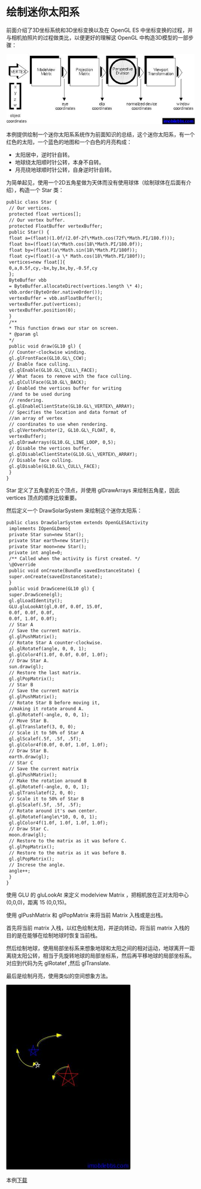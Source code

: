 # 绘制迷你太阳系  
  
前面介绍了3D坐标系统和3D坐标变换以及在 OpenGL ES 中坐标变换的过程，并与相机拍照片的过程做类比，以便更好的理解这 OpenGL 中构造3D模型的一部步骤：  
  
![](images/84.png)

本例提供绘制一个迷你太阳系系统作为前面知识的总结，这个迷你太阳系，有一个红色的太阳，一个蓝色的地图和一个白色的月亮构成：

- 太阳居中，逆时针自转。
- 地球绕太阳顺时针公转，本身不自转。
- 月亮绕地球顺时针公转，自身逆时针自转。  

为简单起见，使用一个2D五角星做为天体而没有使用球体（绘制球体在后面有介绍），构造一个 Star 类：
  
```
public class Star {
 // Our vertices.
 protected float vertices[];
 // Our vertex buffer.
 protected FloatBuffer vertexBuffer;
 public Star() {
 float a=(float)(1.0f/(2.0f-2f\*Math.cos(72f\*Math.PI/180.f)));
 float bx=(float)(a\*Math.cos(18\*Math.PI/180.0f));
 float by=(float)(a\*Math.sin(18\*Math.PI/180f));
 float cy=(float)(-a \* Math.cos(18\*Math.PI/180f));
 vertices=new float[]{
 0,a,0.5f,cy,-bx,by,bx,by,-0.5f,cy
 };
 ByteBuffer vbb
 = ByteBuffer.allocateDirect(vertices.length \* 4);
 vbb.order(ByteOrder.nativeOrder());
 vertexBuffer = vbb.asFloatBuffer();
 vertexBuffer.put(vertices);
 vertexBuffer.position(0);
 }
 /**
 * This function draws our star on screen.
 * @param gl
 */
 public void draw(GL10 gl) {
 // Counter-clockwise winding.
 gl.glFrontFace(GL10.GL\_CCW);
 // Enable face culling.
 gl.glEnable(GL10.GL\_CULL\_FACE);
 // What faces to remove with the face culling.
 gl.glCullFace(GL10.GL\_BACK);
 // Enabled the vertices buffer for writing
 //and to be used during
 // rendering.
 gl.glEnableClientState(GL10.GL\_VERTEX\_ARRAY);
 // Specifies the location and data format of
 //an array of vertex
 // coordinates to use when rendering.
 gl.glVertexPointer(2, GL10.GL\_FLOAT, 0,
 vertexBuffer);
 gl.glDrawArrays(GL10.GL_LINE_LOOP, 0,5);
 // Disable the vertices buffer.
 gl.glDisableClientState(GL10.GL\_VERTEX\_ARRAY);
 // Disable face culling.
 gl.glDisable(GL10.GL\_CULL\_FACE);
 }
}  
```  

Star 定义了五角星的五个顶点，并使用 glDrawArrays 来绘制五角星，因此 vertices 顶点的顺序比较重要。

然后定义一个 DrawSolarSystem 来绘制这个迷你太阳系：
  
```
public class DrawSolarSystem extends OpenGLESActivity
 implements IOpenGLDemo{
 private Star sun=new Star();
 private Star earth=new Star();
 private Star moon=new Star();
 private int angle=0;
 /** Called when the activity is first created. */
 \@Override
 public void onCreate(Bundle savedInstanceState) {
 super.onCreate(savedInstanceState);
 }
 public void DrawScene(GL10 gl) {
 super.DrawScene(gl);
 gl.glLoadIdentity();
 GLU.gluLookAt(gl,0.0f, 0.0f, 15.0f,
 0.0f, 0.0f, 0.0f,
 0.0f, 1.0f, 0.0f);
 // Star A
 // Save the current matrix.
 gl.glPushMatrix();
 // Rotate Star A counter-clockwise.
 gl.glRotatef(angle, 0, 0, 1);
 gl.glColor4f(1.0f, 0.0f, 0.0f, 1.0f);
 // Draw Star A.
 sun.draw(gl);
 // Restore the last matrix.
 gl.glPopMatrix();
 // Star B
 // Save the current matrix
 gl.glPushMatrix();
 // Rotate Star B before moving it,
 //making it rotate around A.
 gl.glRotatef(-angle, 0, 0, 1);
 // Move Star B.
 gl.glTranslatef(3, 0, 0);
 // Scale it to 50% of Star A
 gl.glScalef(.5f, .5f, .5f);
 gl.glColor4f(0.0f, 0.0f, 1.0f, 1.0f);
 // Draw Star B.
 earth.draw(gl);
 // Star C
 // Save the current matrix
 gl.glPushMatrix();
 // Make the rotation around B
 gl.glRotatef(-angle, 0, 0, 1);
 gl.glTranslatef(2, 0, 0);
 // Scale it to 50% of Star B
 gl.glScalef(.5f, .5f, .5f);
 // Rotate around it's own center.
 gl.glRotatef(angle\*10, 0, 0, 1);
 gl.glColor4f(1.0f, 1.0f, 1.0f, 1.0f);
 // Draw Star C.
 moon.draw(gl);
 // Restore to the matrix as it was before C.
 gl.glPopMatrix();
 // Restore to the matrix as it was before B.
 gl.glPopMatrix();
 // Increse the angle.
 angle++;
 }
}
```  

使用 GLU 的 gluLookAt 来定义 modelview Matrix ，把相机放在正对太阳中心(0,0,0)，距离 15 (0,0,15)。

使用 glPushMatrix 和 glPopMatrix 来将当前 Matrix 入栈或是出栈。

首先将当前 matrix 入栈，以红色绘制太阳，并逆向转动，将当前 matrix 入栈的目的是在能够在绘制地球时恢复当前栈。

然后绘制地球，使用局部坐标系来想象地球和太阳之间的相对运动，地球离开一距离绕太阳公转，相当于先旋转地球的局部坐标系，然后再平移地球的局部坐标系。对应到代码为先 glRotatef ,然后 glTranslate.

最后是绘制月亮，使用类似的空间想象方法。  
  
![](images/85.png)

本例[下载](http://www.imobilebbs.com/download/android/opengles/drawsolarsystem.zip)